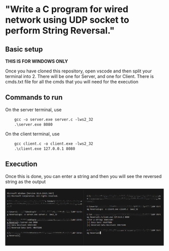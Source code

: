 # "Write a C program for wired network using UDP socket to perform String Reversal."

## Basic setup
**THIS IS FOR WINDOWS ONLY**

Once you have cloned this repository, open vscode and then split your terminal into 2. There will be one for Server, and one for Client.
There is cmds.txt file for all the cmds that you will need for the execution

## Commands to run
On the server terminal, use 
``` 
    gcc -o server.exe server.c -lws2_32 
    .\server.exe 8080 
```
On the client terminal, use
``` 
    gcc client.c -o client.exe -lws2_32
    .\client.exe 127.0.0.1 8080 
```
## Execution
Once this is done, you can enter a string and then you will see the reversed string as the output

![OUTPUT](str_rev_output.png)
